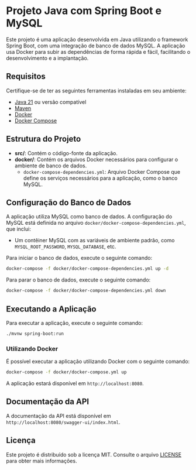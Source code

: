 # Projeto Java com Spring Boot e MySQL

Este projeto é uma aplicação desenvolvida em Java utilizando o framework Spring Boot, com uma integração de banco de dados MySQL. A aplicação usa Docker para subir as dependências de forma rápida e fácil, facilitando o desenvolvimento e a implantação.

## Requisitos

Certifique-se de ter as seguintes ferramentas instaladas em seu ambiente:

- [Java 21](https://www.oracle.com/java/technologies/javase/jdk21-archive-downloads.html) ou versão compatível
- [Maven](https://maven.apache.org/)
- [Docker](https://www.docker.com/)
- [Docker Compose](https://docs.docker.com/compose/)

## Estrutura do Projeto

- **src/**: Contém o código-fonte da aplicação.
- **docker/**: Contém os arquivos Docker necessários para configurar o ambiente de banco de dados.
  - `docker-compose-dependencies.yml`: Arquivo Docker Compose que define os serviços necessários para a aplicação, como o banco MySQL.

## Configuração do Banco de Dados

A aplicação utiliza MySQL como banco de dados. A configuração do MySQL está definida no arquivo `docker/docker-compose-dependencies.yml`, que inclui:

- Um contêiner MySQL com as variáveis de ambiente padrão, como `MYSQL_ROOT_PASSWORD`, `MYSQL_DATABASE`, etc.

Para iniciar o banco de dados, execute o seguinte comando:

```bash
docker-compose -f docker/docker-compose-dependencies.yml up -d
```

Para parar o banco de dados, execute o seguinte comando:

```bash
docker-compose -f docker/docker-compose-dependencies.yml down
```

## Executando a Aplicação

Para executar a aplicação, execute o seguinte comando:

```bash
./mvnw spring-boot:run
```

### Utilizando Docker
É possível executar a aplicação utilizando Docker com o seguinte comando:

```bash
docker-compose -f docker/docker-compose.yml up
```

A aplicação estará disponível em `http://localhost:8080`.

## Documentação da API

A documentação da API está disponível em `http://localhost:8080/swagger-ui/index.html`.

## Licença

Este projeto é distribuído sob a licença MIT. Consulte o arquivo [LICENSE](LICENSE) para obter mais informações.
